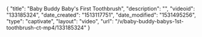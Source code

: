 {
    "title": "Baby Buddy Baby's First Toothbrush",
    "description": "",
    "videoid": "133185324",
    "date_created": "1513117751",
    "date_modified": "1531495256",
    "type": "captivate",
    "layout": "video",
    "url": "\/v\/baby-buddy-babys-1st-toothbrush-ct-mp4\/133185324"
}